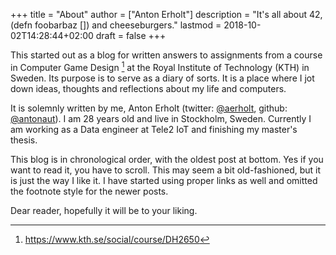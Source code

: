 +++
title = "About"
author = ["Anton Erholt"]
description = "It's all about 42, (defn foobarbaz []) and cheeseburgers."
lastmod = 2018-10-02T14:28:44+02:00
draft = false
+++

This started out as a blog for written answers to assignments from a
course in Computer Game Design&nbsp;[^fn:1] at the Royal Institute of
Technology (KTH) in Sweden. Its purpose is to serve as a diary of
sorts. It is a place where I jot down ideas, thoughts and reflections
about my life and computers.

It is solemnly written by me, Anton Erholt (twitter: [@aerholt](http://twitter.com/aerholt), github:
[@antonaut](https://github.com/antonaut/)). I am 28 years old and live in Stockholm, Sweden. Currently I am
working as a Data engineer at Tele2 IoT and finishing my master's
thesis.

This blog is in chronological order, with the oldest post at
bottom. Yes if you want to read it, you have to scroll. This may seem
a bit old-fashioned, but it is just the way I like it. I have started
using proper links as well and omitted the footnote style for the
newer posts.

Dear reader, hopefully it will be to your liking.

[^fn:1]: <https://www.kth.se/social/course/DH2650>
